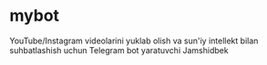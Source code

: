 # mybot
YouTube/Instagram videolarini yuklab olish va sun'iy intellekt bilan suhbatlashish uchun Telegram bot yaratuvchi Jamshidbek
